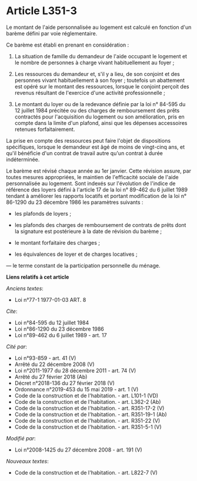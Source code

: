 # Article L351-3

Le montant de l'aide personnalisée au logement est calculé en fonction d'un barème défini par voie réglementaire.

Ce barème est établi en prenant en considération :

1. La situation de famille du demandeur de l'aide occupant le logement et le nombre de personnes à charge vivant
habituellement au foyer ;

2. Les ressources du demandeur et, s'il y a lieu, de son conjoint et des personnes vivant habituellement à son foyer ;
toutefois un abattement est opéré sur le montant des ressources, lorsque le conjoint perçoit des revenus résultant de
l'exercice d'une activité professionnelle ;

3. Le montant du loyer ou de la redevance définie par la loi n° 84-595 du 12 juillet 1984 précitée ou des charges de
remboursement des prêts contractés pour l'acquisition du logement ou son amélioration, pris en compte dans la limite d'un
plafond, ainsi que les dépenses accessoires retenues forfaitairement.

La prise en compte des ressources peut faire l'objet de dispositions spécifiques, lorsque le demandeur est âgé de moins de
vingt-cinq ans, et qu'il bénéficie d'un contrat de travail autre qu'un contrat à durée indéterminée.

Le barème est révisé chaque année au 1er janvier. Cette révision assure, par toutes mesures appropriées, le maintien de
l'efficacité sociale de l'aide personnalisée au logement. Sont indexés sur l'évolution de l'indice de référence des loyers
défini à l'article 17 de la loi n° 89-462 du 6 juillet 1989 tendant à améliorer les rapports locatifs et portant modification
de la loi n° 86-1290 du 23 décembre 1986 les paramètres suivants :

- les plafonds de loyers ;

- les plafonds des charges de remboursement de contrats de prêts dont la signature est postérieure à la date de révision du
barème ;

- le montant forfaitaire des charges ;

- les équivalences de loyer et de charges locatives ;

― le terme  constant de la participation personnelle du ménage.

**Liens relatifs à cet article**

_Anciens textes_:

  - Loi n°77-1 1977-01-03 ART. 8

_Cite_:

  - Loi n°84-595 du 12 juillet 1984
  - Loi n°86-1290 du 23 décembre 1986
  - Loi n°89-462 du 6 juillet 1989 - art. 17

_Cité par_:

  - Loi n°93-859 - art. 41 (V)
  - Arrêté du 22 décembre 2008 (V)
  - Loi n°2011-1977 du 28 décembre 2011 - art. 74 (V)
  - Arrêté du 27 février 2018 (Ab)
  - Décret n°2018-136 du 27 février 2018 (V)
  - Ordonnance n°2019-453 du 15 mai 2019 - art. 1 (V)
  - Code de la construction et de l'habitation. - art. L101-1 (VD)
  - Code de la construction et de l'habitation. - art. L362-2 (Ab)
  - Code de la construction et de l'habitation. - art. R351-17-2 (V)
  - Code de la construction et de l'habitation. - art. R351-19-1 (Ab)
  - Code de la construction et de l'habitation. - art. R351-22 (V)
  - Code de la construction et de l'habitation. - art. R351-5-1 (V)

_Modifié par_:

  - Loi n°2008-1425 du 27 décembre 2008 - art. 191 (V)

_Nouveaux textes_:

  - Code de la construction et de l'habitation. - art. L822-7 (V)

